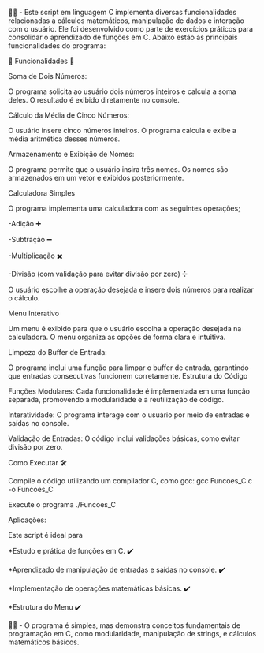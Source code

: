👨‍🎓 - Este script em linguagem C implementa diversas funcionalidades relacionadas a cálculos matemáticos, manipulação de dados e interação com o usuário. Ele foi desenvolvido como parte de exercícios práticos para consolidar o aprendizado de funções em C. Abaixo estão as principais funcionalidades do programa:

🔧 Funcionalidades 🔧

Soma de Dois Números:

O programa solicita ao usuário dois números inteiros e calcula a soma deles. O resultado é exibido diretamente no console.

Cálculo da Média de Cinco Números:

O usuário insere cinco números inteiros. O programa calcula e exibe a média aritmética desses números.

Armazenamento e Exibição de Nomes:

O programa permite que o usuário insira três nomes. Os nomes são armazenados em um vetor e exibidos posteriormente.

Calculadora Simples

O programa implementa uma calculadora com as seguintes operações;

-Adição ➕

-Subtração ➖

-Multiplicação ✖️

-Divisão (com validação para evitar divisão por zero) ➗

O usuário escolhe a operação desejada e insere dois números para realizar o cálculo.

Menu Interativo

Um menu é exibido para que o usuário escolha a operação desejada na calculadora. O menu organiza as opções de forma clara e intuitiva.

Limpeza do Buffer de Entrada:

O programa inclui uma função para limpar o buffer de entrada, garantindo que entradas consecutivas funcionem corretamente. Estrutura do Código

Funções Modulares: Cada funcionalidade é implementada em uma função separada, promovendo a modularidade e a reutilização de código.

Interatividade: O programa interage com o usuário por meio de entradas e saídas no console.

Validação de Entradas: O código inclui validações básicas, como evitar divisão por zero.

Como Executar 🛠️

Compile o código utilizando um compilador C, como gcc:
gcc Funcoes_C.c -o Funcoes_C

Execute o programa
./Funcoes_C

Aplicações:

Este script é ideal para

*Estudo e prática de funções em C. ✔️

*Aprendizado de manipulação de entradas e saídas no console. ✔️

*Implementação de operações matemáticas básicas. ✔️

*Estrutura do Menu ✔️

👨‍🎓 - O programa é simples, mas demonstra conceitos fundamentais de programação em C, como modularidade, manipulação de strings, e cálculos matemáticos básicos.
